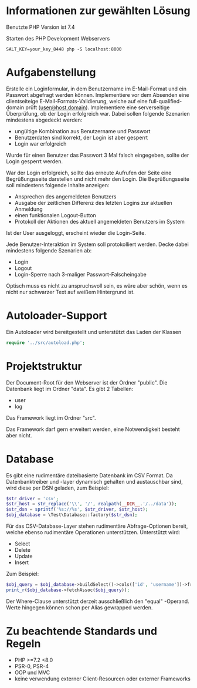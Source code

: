 # Informationen zur gewählten Lösung
Benutzte PHP Version ist 7.4

Starten des PHP Development Webservers
```
SALT_KEY=your_key_8448 php -S localhost:8000
```

# Aufgabenstellung
Erstelle ein Loginformular, in dem Benutzername im E-Mail-Format und ein Passwort abgefragt werden können.
Implementiere vor dem Absenden eine clientseiteige E-Mail-Formats-Validierung, welche auf eine full-qualified-domain prüft (user@host.domain).
Implementiere eine serverseitige Überprüfung, ob der Login erfolgreich war. Dabei sollen folgende Szenarien mindestens abgedeckt werden:

- ungültige Kombination aus Benutzername und Passwort
- Benutzerdaten sind korrekt, der Login ist aber gesperrt
- Login war erfolgreich

Wurde für einen Benutzer das Passwort 3 Mal falsch eingegeben, sollte der Login gesperrt werden.

War der Login erfolgreich, sollte das erneute Aufrufen der Seite eine Begrüßungsseite darstellen und nicht mehr den Login.
Die Begrüßungsseite soll mindestens folgende Inhalte anzeigen:

- Ansprechen des angemeldeten Benutzers
- Ausgabe der zeitlichen Differenz des letzten Logins zur aktuellen Anmeldung
- einen funktionalen Logout-Button
- Protokoll der Aktionen des aktuell angemeldeten Benutzers im System

Ist der User ausgeloggt, erscheint wieder die Login-Seite.

Jede Benutzer-Interaktion im System soll protokolliert werden. Decke dabei mindestens folgende Szenarien ab:

- Login
- Logout
- Login-Sperre nach 3-maliger Passwort-Falscheingabe

Optisch muss es nicht zu anspruchsvoll sein, es wäre aber schön, wenn es nicht nur schwarzer Text auf weißem Hintergrund ist. 

# Autoloader-Support
Ein Autoloader wird bereitgestellt und unterstützt das Laden der Klassen
``` php public/example.php
require '../src/autoload.php';
```

# Projektstruktur
Der Document-Root für den Webserver ist der Ordner "public".
Die Datenbank liegt im Ordner "data". Es gibt 2 Tabellen:

- user
- log

Das Framework liegt im Ordner "src".

Das Framework darf gern erweitert werden, eine Notwendigkeit besteht aber nicht.

# Database
Es gibt eine rudimentäre dateibasierte Datenbank im CSV Format. 
Da Datenbanktreiber und -layer dynamisch gehalten und austauschbar sind, wird diese per DSN geladen, zum Beispiel: 
``` php public/db.php
$str_driver = 'csv';
$str_host = str_replace('\\', '/', realpath(__DIR__.'/../data'));
$str_dsn = sprintf('%s://%s', $str_driver, $str_host);
$obj_database = \Test\Database::factory($str_dsn);
```
Für das CSV-Database-Layer stehen rudimentäre Abfrage-Optionen bereit, welche ebenso rudimentäre Operationen unterstützen.
Unterstützt wird:

- Select 
- Delete
- Update
- Insert
  
Zum Beispiel: 
``` php public/db.php
$obj_query = $obj_database->buildSelect()->cols(['id', 'username'])->from('user');
print_r($obj_database->fetchAssoc($obj_query));
```
Der Where-Clause unterstützt derzeit ausschließlich den "equal" -Operand. Werte hingegen können schon per Alias gewrapped werden.

# Zu beachtende Standards und Regeln
- PHP >=7.2 <8.0
- PSR-0, PSR-4
- OOP und MVC
- keine verwendung externer Client-Resourcen oder externer Frameworks
